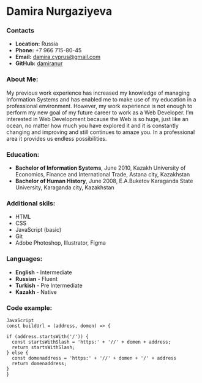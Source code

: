 # Damira Nurgaziyeva

### Contacts

- **Location:** Russia
- **Phone:** +7 966 715-80-45
- **Email:** damira.cyprus@gmail.com
- **GitHub:** [damiranur](https://github.com/damiranur)

### About Me: 

My previous work experience has increased my knowledge of managing Information Systems and has enabled me to make use of my education in a professional environment. However, my work experience is not enough to perform my new goal of my future career to work as a Web Developer. I’m interested in Web Development because the Web is so huge, just like an ocean, no matter how much you have explored it and it is constantly changing and improving and still continues to amaze you. In a professional area it provides us endless possibilities.
### Education:
* **Bachelor of Information Systems**, June 2010, Kazakh University of Economics, Finance and International Trade, Astana city, Kazakhstan
* **Bachelor of Human History**, June 2008, E.A.Buketov Karaganda State University, Karaganda city, Kazakhstan
### Additional skils:
* HTML
* CSS
* JavaScript (basic)
* Git
* Adobe Photoshop, Illustrator, Figma
### Languages: 

* __English__ - Intermediate
* __Russian__ - Fluent
* __Turkish__ - Pre Intermediate
* __Kazakh__ - Native
### Code example:
``` 
JavaScript 
const buildUrl = (address, domen) => {
  
if (address.startsWith('/')) {
  const startsWithSlash = 'https:' + '//' + domen + address;
  return startsWithSlash;
} else {
  const domenaddress = 'https:' + '//' + domen + '/' + address
  return domenaddress;
}
}
```
